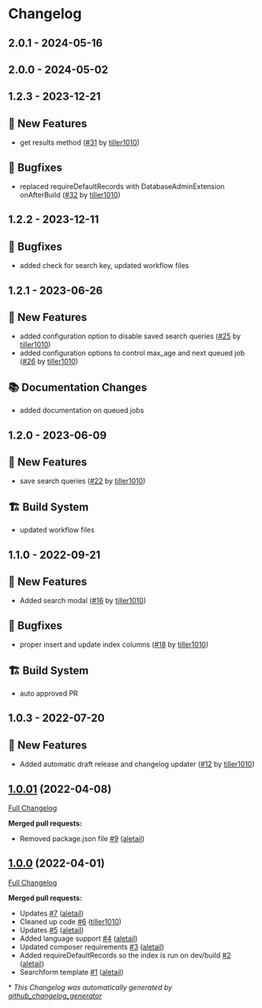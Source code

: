# Changelog

## 2.0.1 - 2024-05-16




## 2.0.0 - 2024-05-02




## 1.2.3 - 2023-12-21
## 🎉 New Features
- get results method ([#31](https://github.com/werkbot/silverstripe-module-search/pull/31) by [tiller1010](https://github.com/tiller1010))

## 🐛 Bugfixes
- replaced requireDefaultRecords with DatabaseAdminExtension onAfterBuild ([#32](https://github.com/werkbot/silverstripe-module-search/pull/32) by [tiller1010](https://github.com/tiller1010))



## 1.2.2 - 2023-12-11
## 🐛 Bugfixes
- added check for search key, updated workflow files



## 1.2.1 - 2023-06-26
## 🎉 New Features
- added configuration option to disable saved search queries ([#25](https://github.com/werkbot/silverstripe-module-search/pull/25) by [tiller1010](https://github.com/tiller1010))
- added configuration options to control max_age and next queued job ([#26](https://github.com/werkbot/silverstripe-module-search/pull/26) by [tiller1010](https://github.com/tiller1010))

## 📚 Documentation Changes
- added documentation on queued jobs



## 1.2.0 - 2023-06-09
## 🎉 New Features
- save search queries ([#22](https://github.com/werkbot/silverstripe-module-search/pull/22) by [tiller1010](https://github.com/tiller1010))

## 🏗️ Build System
- updated workflow files



## 1.1.0 - 2022-09-21
## 🎉 New Features
- Added search modal ([#16](https://github.com/werkbot/silverstripe-module-search/pull/16) by [tiller1010](https://github.com/tiller1010))

## 🐛 Bugfixes
- proper insert and update index columns ([#18](https://github.com/werkbot/silverstripe-module-search/pull/18) by [tiller1010](https://github.com/tiller1010))

## 🏗️ Build System
- auto approved PR



## 1.0.3 - 2022-07-20
## 🎉 New Features
- Added automatic draft release and changelog updater ([#12](https://github.com/werkbot/silverstripe-module-search/pull/12) by [tiller1010](https://github.com/tiller1010))



## [1.0.01](https://github.com/werkbot/silverstripe-module-search/tree/1.0.01) (2022-04-08)

[Full Changelog](https://github.com/werkbot/silverstripe-module-search/compare/1.0.0...1.0.01)

**Merged pull requests:**

- Removed package.json file [\#9](https://github.com/werkbot/silverstripe-module-search/pull/9) ([aletail](https://github.com/aletail))

## [1.0.0](https://github.com/werkbot/silverstripe-module-search/tree/1.0.0) (2022-04-01)

[Full Changelog](https://github.com/werkbot/silverstripe-module-search/compare/6fcb2a100e3f984555972156dc6909b102f437e8...1.0.0)

**Merged pull requests:**

- Updates [\#7](https://github.com/werkbot/silverstripe-module-search/pull/7) ([aletail](https://github.com/aletail))
- Cleaned up code [\#6](https://github.com/werkbot/silverstripe-module-search/pull/6) ([tiller1010](https://github.com/tiller1010))
- Updates [\#5](https://github.com/werkbot/silverstripe-module-search/pull/5) ([aletail](https://github.com/aletail))
- Added language support [\#4](https://github.com/werkbot/silverstripe-module-search/pull/4) ([aletail](https://github.com/aletail))
- Updated composer requirements [\#3](https://github.com/werkbot/silverstripe-module-search/pull/3) ([aletail](https://github.com/aletail))
- Added requireDefaultRecords so the index is run on dev/build [\#2](https://github.com/werkbot/silverstripe-module-search/pull/2) ([aletail](https://github.com/aletail))
- Searchform template [\#1](https://github.com/werkbot/silverstripe-module-search/pull/1) ([aletail](https://github.com/aletail))



\* *This Changelog was automatically generated by [github_changelog_generator](https://github.com/github-changelog-generator/github-changelog-generator)*
